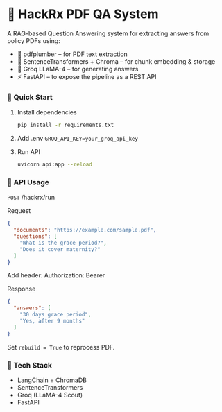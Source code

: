 # 🧠 HackRx PDF QA System

A RAG-based Question Answering system for extracting answers from policy PDFs using:

* 🧾 pdfplumber – for PDF text extraction
* 🧠 SentenceTransformers + Chroma – for chunk embedding & storage
* 💬 Groq LLaMA-4 – for generating answers
* ⚡ FastAPI – to expose the pipeline as a REST API

### 🚀 Quick Start

1. Install dependencies
    ```bash
    pip install -r requirements.txt
    ```

2. Add .env
   ```GROQ_API_KEY=your_groq_api_key```

3. Run API
   ```bash
   uvicorn api:app --reload
   ```

### 📡 API Usage

`POST` /hackrx/run

Request

```json
{
  "documents": "https://example.com/sample.pdf",
  "questions": [
    "What is the grace period?",
    "Does it cover maternity?"
  ]
}
   ```

Add header:
Authorization: Bearer <token>

Response

```json
{
  "answers": [
    "30 days grace period",
    "Yes, after 9 months"
  ]
}
```

Set `rebuild = True` to reprocess PDF.

### 🧩 Tech Stack

* LangChain + ChromaDB
* SentenceTransformers
* Groq (LLaMA-4 Scout)
* FastAPI
